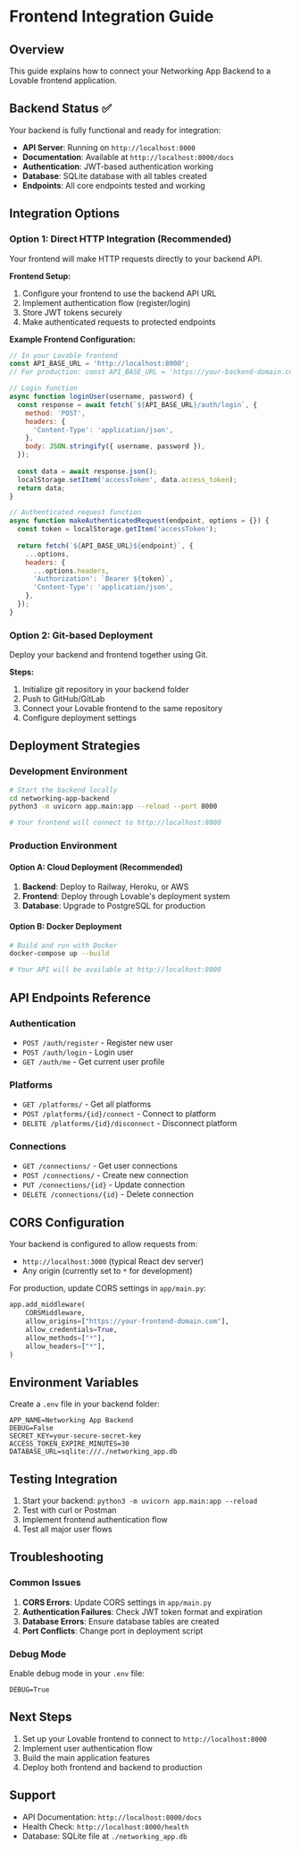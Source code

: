 # Frontend Integration Guide

## Overview
This guide explains how to connect your Networking App Backend to a Lovable frontend application.

## Backend Status ✅
Your backend is fully functional and ready for integration:

- **API Server**: Running on `http://localhost:8000`
- **Documentation**: Available at `http://localhost:8000/docs`
- **Authentication**: JWT-based authentication working
- **Database**: SQLite database with all tables created
- **Endpoints**: All core endpoints tested and working

## Integration Options

### Option 1: Direct HTTP Integration (Recommended)
Your frontend will make HTTP requests directly to your backend API.

**Frontend Setup:**
1. Configure your frontend to use the backend API URL
2. Implement authentication flow (register/login)
3. Store JWT tokens securely
4. Make authenticated requests to protected endpoints

**Example Frontend Configuration:**
```javascript
// In your Lovable frontend
const API_BASE_URL = 'http://localhost:8000';
// For production: const API_BASE_URL = 'https://your-backend-domain.com';

// Login function
async function loginUser(username, password) {
  const response = await fetch(`${API_BASE_URL}/auth/login`, {
    method: 'POST',
    headers: {
      'Content-Type': 'application/json',
    },
    body: JSON.stringify({ username, password }),
  });
  
  const data = await response.json();
  localStorage.setItem('accessToken', data.access_token);
  return data;
}

// Authenticated request function
async function makeAuthenticatedRequest(endpoint, options = {}) {
  const token = localStorage.getItem('accessToken');
  
  return fetch(`${API_BASE_URL}${endpoint}`, {
    ...options,
    headers: {
      ...options.headers,
      'Authorization': `Bearer ${token}`,
      'Content-Type': 'application/json',
    },
  });
}
```

### Option 2: Git-based Deployment
Deploy your backend and frontend together using Git.

**Steps:**
1. Initialize git repository in your backend folder
2. Push to GitHub/GitLab
3. Connect your Lovable frontend to the same repository
4. Configure deployment settings

## Deployment Strategies

### Development Environment
```bash
# Start the backend locally
cd networking-app-backend
python3 -m uvicorn app.main:app --reload --port 8000

# Your frontend will connect to http://localhost:8000
```

### Production Environment

#### Option A: Cloud Deployment (Recommended)
1. **Backend**: Deploy to Railway, Heroku, or AWS
2. **Frontend**: Deploy through Lovable's deployment system
3. **Database**: Upgrade to PostgreSQL for production

#### Option B: Docker Deployment
```bash
# Build and run with Docker
docker-compose up --build

# Your API will be available at http://localhost:8000
```

## API Endpoints Reference

### Authentication
- `POST /auth/register` - Register new user
- `POST /auth/login` - Login user
- `GET /auth/me` - Get current user profile

### Platforms
- `GET /platforms/` - Get all platforms
- `POST /platforms/{id}/connect` - Connect to platform
- `DELETE /platforms/{id}/disconnect` - Disconnect platform

### Connections
- `GET /connections/` - Get user connections
- `POST /connections/` - Create new connection
- `PUT /connections/{id}` - Update connection
- `DELETE /connections/{id}` - Delete connection

## CORS Configuration
Your backend is configured to allow requests from:
- `http://localhost:3000` (typical React dev server)
- Any origin (currently set to `*` for development)

For production, update CORS settings in `app/main.py`:
```python
app.add_middleware(
    CORSMiddleware,
    allow_origins=["https://your-frontend-domain.com"],
    allow_credentials=True,
    allow_methods=["*"],
    allow_headers=["*"],
)
```

## Environment Variables
Create a `.env` file in your backend folder:
```
APP_NAME=Networking App Backend
DEBUG=False
SECRET_KEY=your-secure-secret-key
ACCESS_TOKEN_EXPIRE_MINUTES=30
DATABASE_URL=sqlite:///./networking_app.db
```

## Testing Integration
1. Start your backend: `python3 -m uvicorn app.main:app --reload`
2. Test with curl or Postman
3. Implement frontend authentication flow
4. Test all major user flows

## Troubleshooting

### Common Issues
1. **CORS Errors**: Update CORS settings in `app/main.py`
2. **Authentication Failures**: Check JWT token format and expiration
3. **Database Errors**: Ensure database tables are created
4. **Port Conflicts**: Change port in deployment script

### Debug Mode
Enable debug mode in your `.env` file:
```
DEBUG=True
```

## Next Steps
1. Set up your Lovable frontend to connect to `http://localhost:8000`
2. Implement user authentication flow
3. Build the main application features
4. Deploy both frontend and backend to production

## Support
- API Documentation: `http://localhost:8000/docs`
- Health Check: `http://localhost:8000/health`
- Database: SQLite file at `./networking_app.db`